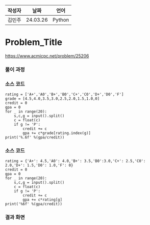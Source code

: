 
| 작성자  |   날짜   | 언어    |
| ------- | --------- | ------- |
| 김민주    | 24.03.26  | Python  |

# Problem_Title

https://www.acmicpc.net/problem/25206


### 풀이 과정  



### 소스 코드

```
rating = ['A+','A0','B+','B0','C+','C0','D+','D0','F']
grade = [4.5,4.0,3.5,3.0,2.5,2.0,1.5,1.0,0]
credit = 0
gpa = 0
for _ in range(20):
    s,c,g = input().split()
    c = float(c)
    if g != 'P':
        credit += c
        gpa += c*grade[rating.index(g)]
print('%.6f' %(gpa/credit))
```

### 소스 코드

```
rating = {'A+': 4.5,'A0': 4.0,'B+': 3.5,'B0':3.0,'C+': 2.5,'C0': 2.0,'D+': 1.5,'D0': 1.0,'F': 0}
credit = 0
gpa = 0
for _ in range(20):
    s,c,g = input().split()
    c = float(c)
    if g != 'P':
        credit += c
        gpa += c*rating[g]
print('%6f' %(gpa/credit))
```

### 결과 화면
